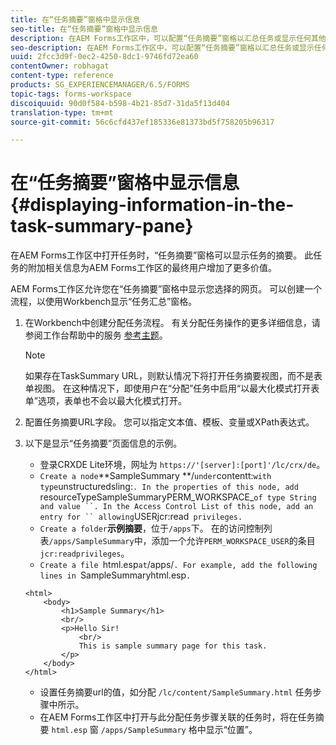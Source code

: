 ```yaml
---
title: 在“任务摘要”窗格中显示信息
seo-title: 在“任务摘要”窗格中显示信息
description: 在AEM Forms工作区中，可以配置“任务摘要”窗格以汇总任务或显示任何其他网页。
seo-description: 在AEM Forms工作区中，可以配置“任务摘要”窗格以汇总任务或显示任何其他网页。
uuid: 2fcc3d9f-0ec2-4250-8dc1-9746fd72ea60
contentOwner: robhagat
content-type: reference
products: SG_EXPERIENCEMANAGER/6.5/FORMS
topic-tags: forms-workspace
discoiquuid: 90d0f584-b598-4b21-85d7-31da5f13d404
translation-type: tm+mt
source-git-commit: 56c6cfd437ef185336e81373bd5f758205b96317

---
```



# 在“任务摘要”窗格中显示信息 {#displaying-information-in-the-task-summary-pane}

在AEM Forms工作区中打开任务时，“任务摘要”窗格可以显示任务的摘要。 此任务的附加相关信息为AEM Forms工作区的最终用户增加了更多价值。

AEM Forms工作区允许您在“任务摘要”窗格中显示您选择的网页。 可以创建一个流程，以使用Workbench显示“任务汇总”窗格。

1. 在Workbench中创建分配任务流程。 有关分配任务操作的更多详细信息，请参阅工作台帮助中的服务 [参考主题](https://help.adobe.com/en_US/AEMForms/6.1/WorkbenchHelp/)。

   >[!NOTE]
   >
   >如果存在TaskSummary URL，则默认情况下将打开任务摘要视图，而不是表单视图。 在这种情况下，即使用户在“分配”任务中启用“以最大化模式打开表单”选项，表单也不会以最大化模式打开。

1. 配置任务摘要URL字段。 您可以指定文本值、模板、变量或XPath表达式。
1. 以下是显示“任务摘要”页面信息的示例。

   * 登录CRXDE Lite环境，网址为 `https://'[server]:[port]'/lc/crx/de`。
   * `Create a node`**SampleSummary **/` under `contentt:` with type `unstructuredsling:`. In the properties of this node, add `resourceTypeSampleSummaryPERM_WORKSPACE_` of type String and value ``. In the Access Control List of this node, add an entry for `` allowing `USERjcr:read` privileges.`
   * `Create a folder`**示例摘要&#x200B;**，位于`/apps`下。 在的访问控制列表`/apps/SampleSummary`中，添加一个允许`PERM_WORKSPACE_USER`的条目`jcr:readprivileges`。
   * `Create a file `html.esp` at `/apps/`. For example, add the following lines in `SampleSummaryhtml.esp`.`

   ```
   <html>
       <body>
           <h1>Sample Summary</h1>
           <br/>
           <p>Hello Sir!
               <br/>
               This is sample summary page for this task.
           </p>
       </body>
   </html>
   ```

   * 设置任务摘要url的值，如分配 `/lc/content/SampleSummary.html` 任务步骤中所示。
   * 在AEM Forms工作区中打开与此分配任务步骤关联的任务时，将在任务摘要 `html.esp` 窗 `/apps/SampleSummary` 格中显示“位置”。
